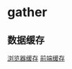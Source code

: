 # gather

## 数据缓存
[浏览器缓存](https://juejin.cn/post/6976184168333983774)
[前端缓存](https://juejin.cn/post/6844903737538920462)
